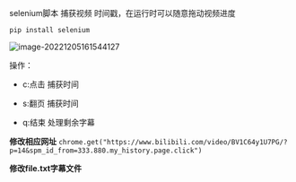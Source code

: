 selenium脚本 捕获视频 时间戳，在运行时可以随意拖动视频进度

```
pip install selenium
```



![image-20221205161544127](https://igtypora.oss-cn-hangzhou.aliyuncs.com/qlh/typora/image-20221205161544127.png)



操作：

* c:点击   捕获时间

* s:翻页   捕获时间

* q:结束   处理剩余字幕

**修改相应网址** `chrome.get("https://www.bilibili.com/video/BV1C64y1U7PG/?p=14&spm_id_from=333.880.my_history.page.click")`

**修改file.txt字幕文件**